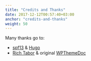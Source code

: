 ```yaml
---
title: "Credits and Thanks"
date: 2017-12-12T00:57:40+03:00
anchor: "credits-and-thanks"
weight: 50
---
```

Many thanks go to:

- [spf13](https://github.com/) & [Hugo](https://github.com/gohugoio/hugo)
- [Rich Tabor](https://github.com/richtabor) & original [WPThemeDoc](https://github.com/richtabor/WPThemeDoc)
